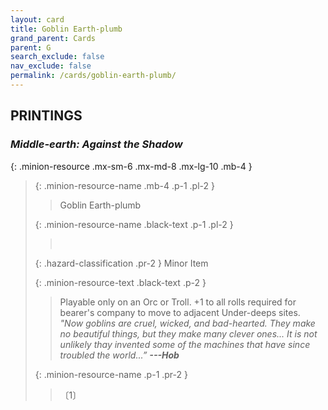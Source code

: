 ```yaml
---
layout: card
title: Goblin Earth-plumb
grand_parent: Cards
parent: G
search_exclude: false
nav_exclude: false
permalink: /cards/goblin-earth-plumb/
---
```


## PRINTINGS


### _Middle-earth: Against the Shadow_

{: .minion-resource .mx-sm-6 .mx-md-8 .mx-lg-10 .mb-4 }
> {: .minion-resource-name .mb-4 .p-1 .pl-2 }
> > <div class="hazard-mp"></div>
> > <div class="card-name">Goblin Earth-plumb</div>
>
> {: .minion-resource-name .black-text .p-1 .pl-2 }
> > &nbsp;
>
> {: .hazard-classification .pr-2 }
> Minor Item
>
> {: .minion-resource-text .black-text .p-2 }
> > Playable only on an Orc or Troll. +1 to all rolls required for bearer's company to move to adjacent Under-deeps sites. <br>_"Now goblins are cruel, wicked, and bad-hearted. They make no beautiful things, but they make many clever ones... It is not unlikely thay invented some of the machines that have since troubled the world...”_ ***---&#65279;Hob*** 
> 
> {: .minion-resource-name .p-1 .pr-2 }
> > <div class="card-shield"></div>
> > <div class="card-corruption-white">〔1〕</div>
